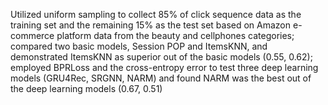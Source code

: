 Utilized uniform sampling to collect 85% of click sequence data as the training set and the remaining 15% as the test set based on Amazon e-commerce platform data from the beauty and cellphones categories; compared two basic models, Session POP and ItemsKNN, and demonstrated ItemsKNN as superior out of the basic models (0.55, 0.62); employed BPRLoss and the cross-entropy error to test three deep learning models (GRU4Rec, SRGNN, NARM)  and found NARM was the best out of the deep learning models (0.67, 0.51)
